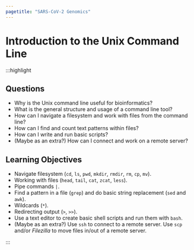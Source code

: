 ```yaml
---
pagetitle: "SARS-CoV-2 Genomics"
---
```


# Introduction to the Unix Command Line

:::highlight

## Questions

- Why is the Unix command line useful for bioinformatics? 
- What is the general structure and usage of a command line tool?
- How can I navigate a filesystem and work with files from the command line?
- How can I find and count text patterns within files?
- How can I write and run basic scripts?
- (Maybe as an extra?) How can I connect and work on a remote server?

## Learning Objectives

- Navigate filesystem (`cd`, `ls`, `pwd`, `mkdir`, `rmdir`, `rm`, `cp`, `mv`).
- Working with files (`head`, `tail`, `cat`, `zcat`, `less`).
- Pipe commands `|`.
- Find a pattern in a file (`grep`) and do basic string replacement (`sed` and `awk`).
- Wildcards (`*`).
- Redirecting output (`>`, `>>`).
- Use a text editor to create basic shell scripts and run them with `bash`.
- (Maybe as an extra?) Use `ssh` to connect to a remote server. Use `scp` and/or _Filezilla_ to move files in/out of a remote server.

:::

<!--
:::exercise

- How many sequences are there? The problem with this one is that it wouldn't work for gz files :( 

```bash
wc *.r1.fq | sort -n
```

- Look for the presence of primers in the sequences? Using `grep` or something simple like that. 
  - `zcat data/illumina/ERR4687822_1.fastq.gz | grep "CATTTGCATCAGAGGCTGCTCG" | wc -l`
  - concatenate several fasta files
  - adjust fasta file headers (e.g. add metadata to header with some fancy `awk` or `sed`?)

:::


## Summary

:::highlight

**Key Points**

- one
- two

:::
-->
